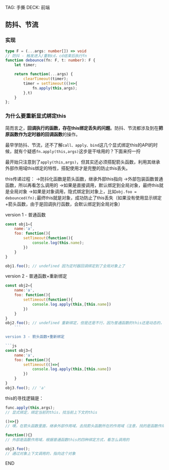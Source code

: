 TAG: 手撕
DECK: 前端

## 防抖、节流

### 实现

```typescript
type F = (...args: number[]) => void
// 防抖 - 触发进入/重制cd，cd结束后执行fn
function debounce(fn: F, t: number): F {
    let timer;

    return function(...args) {
        clearTimeout(timer);
        timer = setTimeout(()=>{
            fn.apply(this,args);
        },t)
    }
};
```

### 为什么要重新显式绑定this

简而言之，**回调执行的函数，存在this绑定丢失的问题**。防抖、节流都涉及到在**把原函数作为定时器的回调函数**的操作。

最早学防抖、节流，还不了解`call、apply、bind`这几个显式绑定this的API的时候，就有个疑惑`fn.apply(this,args)`这步是干啥用的？下面来捋一捋

最开始只注意到了`apply(this,args)`，但其实还必须搭配箭头函数，利用其继承外部作用域this绑定的特性，搭配使用才是完整的防止this丢失。

this传递过程：
->防抖化函数是箭头函数，继承外部this指向
->外部包装函数普通函数，所以再看怎么调用的
	->如果是直接调用，默认绑定到全局对象，最终this就是全局对象
	->如果是对象调用，隐式绑定到对象上，比如`obj.foo = debounced(fn);`最终this就是对象，成功防止了this丢失（如果没有使用显示绑定+箭头函数，由于是回调执行函数，会默认绑定到全局对象）

version 1 - 普通函数

```js
const obj1={
    name:'a',
    foo: function(){
        setTimeout(function(){
			console.log(this.name); 
        })
    }
}

obj1.foo(); // undefined 因为定时器回调绑定到了全局对象上了
```


version 2 - 普通函数+重新绑定

```js
const obj2={
    name:'a',
    foo: function(){
        setTimeout(function(){
			console.log.apply(this,[this.name])
        })
    }
}
obj2.foo(); // undefined 重新绑定，但是还是不行，因为普通函数的this还是动态的，也丢失了
	```

version 3 - 箭头函数+重新绑定

```js
const obj3={
    name:'a',
    foo: function(){
        setTimeout(()=>{
			console.log.apply(this,[this.name])
        })
    }
}
obj3.foo(); // 'a'
```


this的寻找逻辑是：

```js
func.apply(this,args);
// 显式绑定，绑定当前的this，找当前上下文的this

()=>{}
// 噢，在箭头函数里面，继承外部作用域，去找箭头函数所在的作用域（注意，找的是函数作用域 || 全局作用域，不包括块级作用域）

function(){} 
// 外部是函数作用域，根据普通函数this的四种绑定方式，看怎么调用的

obj3.foo();
// 通过对象上下文调用的，指向这个对象
```

END
<!--ID: 1724932550376-->
